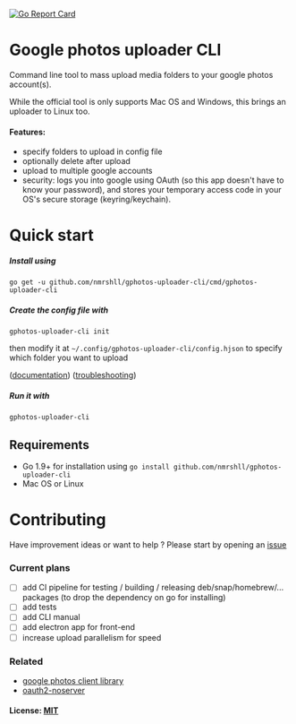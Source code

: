 [![Go Report Card](https://goreportcard.com/badge/github.com/nmrshll/gphotos-uploader-cli)](https://goreportcard.com/report/github.com/nmrshll/gphotos-uploader-cli)
<!--- [![Snap Status](https://build.snapcraft.io/badge/nmrshll/gphotos-uploader-cli.svg)](https://build.snapcraft.io/user/nmrshll/gphotos-uploader-cli) --->


# Google photos uploader CLI
Command line tool to mass upload media folders to your google photos account(s).    

While the official tool is only supports Mac OS and Windows, this brings an uploader to Linux too.    

#### Features:
- specify folders to upload in config file
- optionally delete after upload
- upload to multiple google accounts
- security: logs you into google using OAuth (so this app doesn't have to know your password), and stores your temporary access code in your OS's secure storage (keyring/keychain).

# Quick start
##### Install using

```
go get -u github.com/nmrshll/gphotos-uploader-cli/cmd/gphotos-uploader-cli
```    

##### Create the config file with

```
gphotos-uploader-cli init
```

then modify it at `~/.config/gphotos-uploader-cli/config.hjson` to specify which folder you want to upload


([documentation](./.docs/configuration.md))  ([troubleshooting](./.docs/installation-troubleshooting.md))
##### Run it with 
```
gphotos-uploader-cli
```    

## Requirements
- Go 1.9+ for installation using `go install github.com/nmrshll/gphotos-uploader-cli`
- Mac OS or Linux

# Contributing
Have improvement ideas or want to help ? Please start by opening an [issue](https://github.com/nmrshll/gphotos-uploader-cli/issues)  

### Current plans
- [ ] add CI pipeline for testing / building / releasing deb/snap/homebrew/... packages (to drop the dependency on go for installing)
- [ ] add tests
- [ ] add CLI manual
- [ ] add electron app for front-end
- [ ] increase upload parallelism for speed

### Related
- [google photos client library](https://github.com/nmrshll/google-photos-api-client-go)
- [oauth2-noserver](https://github.com/nmrshll/oauth2-noserver)


#### License: [MIT](./.docs/LICENSE)
